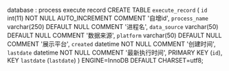 database : process 
execute record
CREATE TABLE `execute_record` (
  `id` int(11) NOT NULL AUTO_INCREMENT COMMENT '自增id',
  `process_name` varchar(250) DEFAULT NULL COMMENT '进程名',
  `data_source` varchar(50) DEFAULT NULL COMMENT '数据来源',
  `platform` varchar(50) DEFAULT NULL COMMENT '展示平台',
  `created` datetime NOT NULL COMMENT '创建时间',
  `lastdate` datetime NOT NULL COMMENT '最新执行时间',
  PRIMARY KEY (`id`),
  KEY `lastdate` (`lastdate`)
) ENGINE=InnoDB DEFAULT CHARSET=utf8;